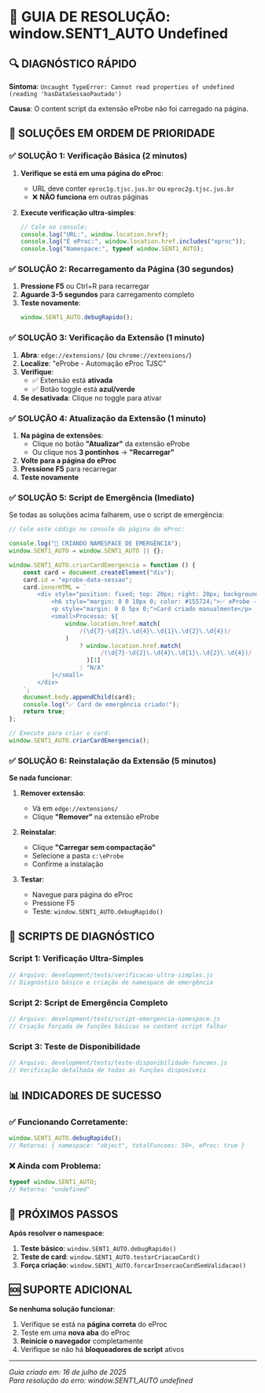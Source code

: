 # 🚨 GUIA DE RESOLUÇÃO: window.SENT1_AUTO Undefined

## 🔍 DIAGNÓSTICO RÁPIDO

**Sintoma**: `Uncaught TypeError: Cannot read properties of undefined (reading 'hasDataSessaoPautado')`

**Causa**: O content script da extensão eProbe não foi carregado na página.

## 🚀 SOLUÇÕES EM ORDEM DE PRIORIDADE

### ✅ SOLUÇÃO 1: Verificação Básica (2 minutos)

1. **Verifique se está em uma página do eProc**:

    - URL deve conter `eproc1g.tjsc.jus.br` ou `eproc2g.tjsc.jus.br`
    - ❌ **NÃO funciona** em outras páginas

2. **Execute verificação ultra-simples**:
    ```javascript
    // Cole no console:
    console.log("URL:", window.location.href);
    console.log("É eProc:", window.location.href.includes("eproc"));
    console.log("Namespace:", typeof window.SENT1_AUTO);
    ```

### ✅ SOLUÇÃO 2: Recarregamento da Página (30 segundos)

1. **Pressione F5** ou Ctrl+R para recarregar
2. **Aguarde 3-5 segundos** para carregamento completo
3. **Teste novamente**:
    ```javascript
    window.SENT1_AUTO.debugRapido();
    ```

### ✅ SOLUÇÃO 3: Verificação da Extensão (1 minuto)

1. **Abra**: `edge://extensions/` (ou `chrome://extensions/`)
2. **Localize**: "eProbe - Automação eProc TJSC"
3. **Verifique**:
    - ✅ Extensão está **ativada**
    - ✅ Botão toggle está **azul/verde**
4. **Se desativada**: Clique no toggle para ativar

### ✅ SOLUÇÃO 4: Atualização da Extensão (1 minuto)

1. **Na página de extensões**:
    - Clique no botão **"Atualizar"** da extensão eProbe
    - Ou clique nos **3 pontinhos** → **"Recarregar"**
2. **Volte para a página do eProc**
3. **Pressione F5** para recarregar
4. **Teste novamente**

### ✅ SOLUÇÃO 5: Script de Emergência (Imediato)

Se todas as soluções acima falharem, use o script de emergência:

```javascript
// Cole este código no console da página do eProc:

console.log("🚨 CRIANDO NAMESPACE DE EMERGÊNCIA");
window.SENT1_AUTO = window.SENT1_AUTO || {};

window.SENT1_AUTO.criarCardEmergencia = function () {
    const card = document.createElement("div");
    card.id = "eprobe-data-sessao";
    card.innerHTML = `
        <div style="position: fixed; top: 20px; right: 20px; background: #d4edda; border: 1px solid #c3e6cb; border-radius: 8px; padding: 15px; max-width: 300px; z-index: 99999; box-shadow: 0 4px 12px rgba(0,0,0,0.15);">
            <h6 style="margin: 0 0 10px 0; color: #155724;">✅ eProbe - Card de Emergência</h6>
            <p style="margin: 0 0 5px 0;">Card criado manualmente</p>
            <small>Processo: ${
                window.location.href.match(
                    /(\d{7}-\d{2}\.\d{4}\.\d{1}\.\d{2}\.\d{4})/
                )
                    ? window.location.href.match(
                          /(\d{7}-\d{2}\.\d{4}\.\d{1}\.\d{2}\.\d{4})/
                      )[1]
                    : "N/A"
            }</small>
        </div>
    `;
    document.body.appendChild(card);
    console.log("✅ Card de emergência criado!");
    return true;
};

// Execute para criar o card:
window.SENT1_AUTO.criarCardEmergencia();
```

### ✅ SOLUÇÃO 6: Reinstalação da Extensão (5 minutos)

**Se nada funcionar**:

1. **Remover extensão**:

    - Vá em `edge://extensions/`
    - Clique **"Remover"** na extensão eProbe

2. **Reinstalar**:

    - Clique **"Carregar sem compactação"**
    - Selecione a pasta `c:\eProbe`
    - Confirme a instalação

3. **Testar**:
    - Navegue para página do eProc
    - Pressione F5
    - Teste: `window.SENT1_AUTO.debugRapido()`

## 🔧 SCRIPTS DE DIAGNÓSTICO

### Script 1: Verificação Ultra-Simples

```javascript
// Arquivo: development/tests/verificacao-ultra-simples.js
// Diagnóstico básico e criação de namespace de emergência
```

### Script 2: Script de Emergência Completo

```javascript
// Arquivo: development/tests/script-emergencia-namespace.js
// Criação forçada de funções básicas se content script falhar
```

### Script 3: Teste de Disponibilidade

```javascript
// Arquivo: development/tests/teste-disponibilidade-funcoes.js
// Verificação detalhada de todas as funções disponíveis
```

## 📊 INDICADORES DE SUCESSO

### ✅ Funcionando Corretamente:

```javascript
window.SENT1_AUTO.debugRapido();
// Retorna: { namespace: "object", totalFuncoes: 50+, eProc: true }
```

### ❌ Ainda com Problema:

```javascript
typeof window.SENT1_AUTO;
// Retorna: "undefined"
```

## 🎯 PRÓXIMOS PASSOS

**Após resolver o namespace**:

1. **Teste básico**: `window.SENT1_AUTO.debugRapido()`
2. **Teste de card**: `window.SENT1_AUTO.testarCriacaoCard()`
3. **Força criação**: `window.SENT1_AUTO.forcarInsercaoCardSemValidacao()`

## 🆘 SUPORTE ADICIONAL

**Se nenhuma solução funcionar**:

1. Verifique se está na **página correta** do eProc
2. Teste em uma **nova aba** do eProc
3. **Reinicie o navegador** completamente
4. Verifique se não há **bloqueadores de script** ativos

---

_Guia criado em: 16 de julho de 2025_  
_Para resolução do erro: window.SENT1_AUTO undefined_
